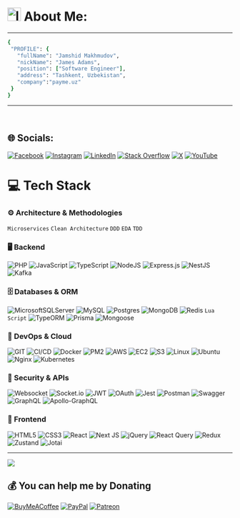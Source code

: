 #  <img height="30" width="30" alt="logo" src="https://jamshid-makhmudov.uz/apple-touch-icon.png" />   <span style=""><strong>About Me:</strong></span>
<hr>

 ```ruby
{
  "PROFILE": {
    "fullName": "Jamshid Makhmudov",
    "nickName": "James Adams",
    "position": ["Software Engineer"],
    "address": "Tashkent, Uzbekistan",
    "company":"payme.uz"
  }
}

 ```

<hr>

<br>

## 🌐 Socials:
[![Facebook](https://img.shields.io/badge/Facebook-%231877F2.svg?logo=Facebook&logoColor=white)](https://www.facebook.com/jamshid.makhmudov.1994) [![Instagram](https://img.shields.io/badge/Instagram-%23E4405F.svg?logo=Instagram&logoColor=white)](https://instagram.com/#) [![LinkedIn](https://img.shields.io/badge/LinkedIn-%230077B5.svg?logo=linkedin&logoColor=white)](https://linkedin.com/in/www.linkedin.com/in/jamshid-makhmudov) [![Stack Overflow](https://img.shields.io/badge/-Stackoverflow-FE7A16?logo=stack-overflow&logoColor=white)](https://stackoverflow.com/users/#) [![X](https://img.shields.io/badge/X-black.svg?logo=X&logoColor=white)](https://x.com/#) [![YouTube](https://img.shields.io/badge/YouTube-%23FF0000.svg?logo=YouTube&logoColor=white)](https://youtube.com/@#) 

# 💻 Tech Stack

### ⚙️ Architecture & Methodologies
`Microservices` `Clean Architecture` `DDD` `EDA` `TDD`

### 🖥️ Backend
![PHP](https://img.shields.io/badge/php-%23777BB4.svg?style=plastic&logo=php&logoColor=white)
![JavaScript](https://img.shields.io/badge/javascript-%23323330.svg?style=plastic&logo=javascript&logoColor=%23F7DF1E)
![TypeScript](https://img.shields.io/badge/typescript-%23007ACC.svg?style=plastic&logo=typescript&logoColor=white)
![NodeJS](https://img.shields.io/badge/node.js-6DA55F?style=plastic&logo=node.js&logoColor=white)
![Express.js](https://img.shields.io/badge/express.js-%23404d59.svg?style=plastic&logo=express&logoColor=%2361DAFB)
![NestJS](https://img.shields.io/badge/nestjs-%23E0234E.svg?style=plastic&logo=nestjs&logoColor=white)
![Kafka](https://img.shields.io/badge/kafka-000?style=plastic&logo=apachekafka)

### 🗄️ Databases & ORM
![MicrosoftSQLServer](https://img.shields.io/badge/Microsoft%20SQL%20Server-CC2927?style=plastic&logo=microsoft%20sql%20server&logoColor=white)
![MySQL](https://img.shields.io/badge/mysql-%2300000f.svg?style=plastic&logo=mysql&logoColor=white)
![Postgres](https://img.shields.io/badge/postgres-%23316192.svg?style=plastic&logo=postgresql&logoColor=white)
![MongoDB](https://img.shields.io/badge/MongoDB-%234ea94b.svg?style=plastic&logo=mongodb&logoColor=white)
![Redis](https://img.shields.io/badge/redis-%23DD0031.svg?style=plastic&logo=redis&logoColor=white)
`Lua Script`
![TypeORM](https://img.shields.io/badge/typeorm-262627.svg?style=plastic&logo=typeorm)
![Prisma](https://img.shields.io/badge/prisma-2D3748.svg?style=plastic&logo=prisma)
![Mongoose](https://img.shields.io/badge/mongoose-880000.svg?style=plastic&logo=mongoose)

### 🚀 DevOps & Cloud
![GIT](https://img.shields.io/badge/git-%23F05033.svg?style=plastic&logo=git&logoColor=white)
![CI/CD](https://img.shields.io/badge/CI%2FCD-%230A0A0A.svg?style=plastic&logo=githubactions&logoColor=white)
![Docker](https://img.shields.io/badge/docker-%230db7ed.svg?style=plastic&logo=docker&logoColor=white)
![PM2](https://img.shields.io/badge/pm2-2C8EBB.svg?style=plastic&logo=pm2&logoColor=white)
![AWS](https://img.shields.io/badge/AWS-%23FF9900.svg?style=plastic&logo=amazon-aws&logoColor=white)
![EC2](https://img.shields.io/badge/AWS%20EC2-%23FF9900.svg?style=plastic&logo=amazonec2&logoColor=white)
![S3](https://img.shields.io/badge/AWS%20S3-%23FF9900.svg?style=plastic&logo=amazons3&logoColor=white)
![Linux](https://img.shields.io/badge/Linux-FCC624?style=plastic&logo=linux&logoColor=black)
![Ubuntu](https://img.shields.io/badge/Ubuntu-E95420?style=plastic&logo=ubuntu&logoColor=white)
![Nginx](https://img.shields.io/badge/nginx-%23009639.svg?style=plastic&logo=nginx&logoColor=white)
![Kubernetes](https://img.shields.io/badge/kubernetes-%23326ce5.svg?style=plastic&logo=kubernetes&logoColor=white)

### 🔐 Security & APIs
![Websocket](https://img.shields.io/badge/websocket-000?style=plastic&logo=websocket)
![Socket.io](https://img.shields.io/badge/Socket.io-black?style=plastic&logo=socket.io&badgeColor=010101)
![JWT](https://img.shields.io/badge/JWT-black?style=plastic&logo=JSON%20web%20tokens)
![OAuth](https://img.shields.io/badge/OAuth-3A3A3A?style=plastic&logo=oauth)
![Jest](https://img.shields.io/badge/jest-%23C21325.svg?style=plastic&logo=jest&logoColor=white)
![Postman](https://img.shields.io/badge/Postman-FF6C37?style=plastic&logo=postman&logoColor=white)
![Swagger](https://img.shields.io/badge/-Swagger-%23Clojure?style=plastic&logo=swagger&logoColor=white)
![GraphQL](https://img.shields.io/badge/-GraphQL-E10098?style=plastic&logo=graphql&logoColor=white)
![Apollo-GraphQL](https://img.shields.io/badge/-ApolloGraphQL-311C87?style=plastic&logo=apollo-graphql)

### 🎨 Frontend
![HTML5](https://img.shields.io/badge/html5-%23E34F26.svg?style=plastic&logo=html5&logoColor=white)
![CSS3](https://img.shields.io/badge/css3-%231572B6.svg?style=plastic&logo=css3&logoColor=white)
![React](https://img.shields.io/badge/react-%2320232a.svg?style=plastic&logo=react&logoColor=%2361DAFB)
![Next JS](https://img.shields.io/badge/Next-black?style=plastic&logo=next.js&logoColor=white)
![jQuery](https://img.shields.io/badge/jquery-%230769AD.svg?style=plastic&logo=jquery&logoColor=white)
![React Query](https://img.shields.io/badge/-React%20Query-FF4154?style=plastic&logo=react%20query&logoColor=white)
![Redux](https://img.shields.io/badge/redux-%23593d88.svg?style=plastic&logo=redux&logoColor=white)
![Zustand](https://img.shields.io/badge/zustand-3D3D3D.svg?style=plastic&logo=zustand)
![Jotai](https://img.shields.io/badge/jotai-00C775.svg?style=plastic&logo=jotai)


---
[![](https://visitcount.itsvg.in/api?id=Jamshidbek-Makhmudov&icon=0&color=0)](https://visitcount.itsvg.in)

  ## 💰 You can help me by Donating
  [![BuyMeACoffee](https://img.shields.io/badge/Buy%20Me%20a%20Coffee-ffdd00?style=for-the-badge&logo=buy-me-a-coffee&logoColor=black)](https://buymeacoffee.com/#) [![PayPal](https://img.shields.io/badge/PayPal-00457C?style=for-the-badge&logo=paypal&logoColor=white)](https://paypal.me/#) [![Patreon](https://img.shields.io/badge/Patreon-F96854?style=for-the-badge&logo=patreon&logoColor=white)](https://patreon.com/#) 



<!-- Proudly created with GPRM ( https://gprm.itsvg.in ) -->
